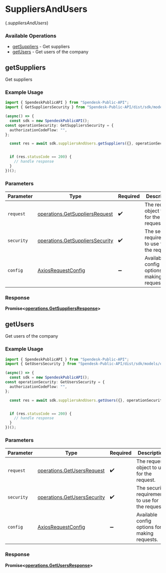 # SuppliersAndUsers
(*.suppliersAndUsers*)

### Available Operations

* [getSuppliers](#getsuppliers) - Get suppliers
* [getUsers](#getusers) - Get users of the company

## getSuppliers

Get suppliers

### Example Usage

```typescript
import { SpendeskPublicAPI } from "Spendesk-Public-API";
import { GetSuppliersSecurity } from "Spendesk-Public-API/dist/sdk/models/operations";

(async() => {
  const sdk = new SpendeskPublicAPI();
const operationSecurity: GetSuppliersSecurity = {
  authorizationCodeFlow: "",
};

  const res = await sdk.suppliersAndUsers.getSuppliers({}, operationSecurity);


  if (res.statusCode == 200) {
    // handle response
  }
})();
```

### Parameters

| Parameter                                                                          | Type                                                                               | Required                                                                           | Description                                                                        |
| ---------------------------------------------------------------------------------- | ---------------------------------------------------------------------------------- | ---------------------------------------------------------------------------------- | ---------------------------------------------------------------------------------- |
| `request`                                                                          | [operations.GetSuppliersRequest](../../models/operations/getsuppliersrequest.md)   | :heavy_check_mark:                                                                 | The request object to use for the request.                                         |
| `security`                                                                         | [operations.GetSuppliersSecurity](../../models/operations/getsupplierssecurity.md) | :heavy_check_mark:                                                                 | The security requirements to use for the request.                                  |
| `config`                                                                           | [AxiosRequestConfig](https://axios-http.com/docs/req_config)                       | :heavy_minus_sign:                                                                 | Available config options for making requests.                                      |


### Response

**Promise<[operations.GetSuppliersResponse](../../models/operations/getsuppliersresponse.md)>**


## getUsers

Get users of the company

### Example Usage

```typescript
import { SpendeskPublicAPI } from "Spendesk-Public-API";
import { GetUsersSecurity } from "Spendesk-Public-API/dist/sdk/models/operations";

(async() => {
  const sdk = new SpendeskPublicAPI();
const operationSecurity: GetUsersSecurity = {
  authorizationCodeFlow: "",
};

  const res = await sdk.suppliersAndUsers.getUsers({}, operationSecurity);


  if (res.statusCode == 200) {
    // handle response
  }
})();
```

### Parameters

| Parameter                                                                  | Type                                                                       | Required                                                                   | Description                                                                |
| -------------------------------------------------------------------------- | -------------------------------------------------------------------------- | -------------------------------------------------------------------------- | -------------------------------------------------------------------------- |
| `request`                                                                  | [operations.GetUsersRequest](../../models/operations/getusersrequest.md)   | :heavy_check_mark:                                                         | The request object to use for the request.                                 |
| `security`                                                                 | [operations.GetUsersSecurity](../../models/operations/getuserssecurity.md) | :heavy_check_mark:                                                         | The security requirements to use for the request.                          |
| `config`                                                                   | [AxiosRequestConfig](https://axios-http.com/docs/req_config)               | :heavy_minus_sign:                                                         | Available config options for making requests.                              |


### Response

**Promise<[operations.GetUsersResponse](../../models/operations/getusersresponse.md)>**

